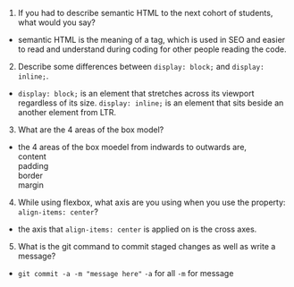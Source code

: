 1. If you had to describe semantic HTML to the next cohort of students, what would you say?

- semantic HTML is the meaning of a tag, which is used in SEO and easier to read and understand during coding for other people reading the code.

2. Describe some differences between `display: block;` and `display: inline;`.

- `display: block;` is an element that stretches across its viewport regardless of its size. `display: inline;` is an element that sits beside an another element from LTR.

3. What are the 4 areas of the box model?

- the 4 areas of the box moedel from indwards to outwards are,  
   content  
   padding  
   border  
   margin

4. While using flexbox, what axis are you using when you use the property: `align-items: center`?

- the axis that `align-items: center` is applied on is the cross axes.

5. What is the git command to commit staged changes as well as write a message?

- `git commit -a -m "message here"`
  `-a` for all
  `-m` for message
